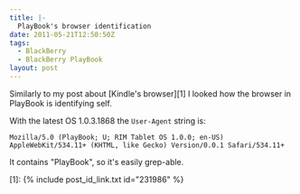 ```yaml
---
title: |-
  PlayBook's browser identification
date: 2011-05-21T12:50:50Z
tags:
  - BlackBerry
  - BlackBerry PlayBook
layout: post
---
```

Similarly to my post about [Kindle's browser][1] I looked how the browser in PlayBook is identifying self.

With the latest OS 1.0.3.1868 the `User-Agent` string is:

```text
Mozilla/5.0 (PlayBook; U; RIM Tablet OS 1.0.0; en-US) AppleWebKit/534.11+ (KHTML, like Gecko) Version/0.0.1 Safari/534.11+
```

It contains "PlayBook", so it's easily grep-able.

[1]: {% include post_id_link.txt id="231986" %}
